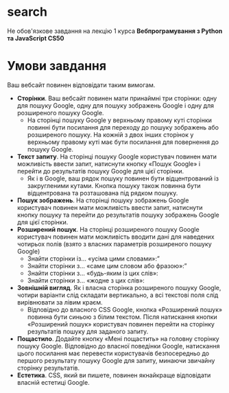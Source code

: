 # search
Не обов'язкове завдання на лекцію 1 курса **Вебпрограмування з Python та JavaScript CS50**

# Умови завдання
Ваш вебсайт повинен відповідати таким вимогам.

 - **Сторінки**. Ваш вебсайт повинен мати принаймні три сторінки: одну для пошуку Google, одну для пошуку зображень Google і одну для розширеного пошуку Google.
   - На сторінці пошуку Google у верхньому правому куті сторінки повинні бути посилання для переходу до пошуку зображень або розширеного пошуку. На кожній з двох інших сторінок у верхньому правому куті має бути посилання для повернення до пошуку Google.
- **Текст запиту**. На сторінці пошуку Google користувач повинен мати можливість ввести запит, натиснути кнопку «Пошук Google» і перейти до результатів пошуку Google для цієї сторінки.
   - Як і в Google, ваш рядок пошуку повинен бути відцентрований із закругленими кутами. Кнопка пошуку також повинна бути відцентрована та розташована під рядком пошуку.
- **Пошук зображень**. На сторінці пошуку зображень Google користувач повинен мати можливість ввести запит, натиснути кнопку пошуку та перейти до результатів пошуку зображень Google для цієї сторінки.
- **Розширений пошук**. На сторінці розширеного пошуку Google користувач повинен мати можливість вводити дані для наведених чотирьох полів (взято з власних параметрів розширеного пошуку Google)
   - Знайти сторінки із… «усіма цими словами»:”
   - Знайти сторінки з… «саме цим словом або фразою»:”
   - Знайти сторінки з… «будь-яким із цих слів»:
   - Знайти сторінки з… «жодне з цих слів»:
- **Зовнішній вигляд**. Як і власна сторінка розширеного пошуку Google, чотири варіанти слід складати вертикально, а всі текстові поля слід вирівнювати за лівим краєм.
   - Відповідно до власного CSS Google, кнопка «Розширений пошук» повинна бути синьою з білим текстом. Після натискання кнопки «Розширений пошук» користувач повинен перейти на сторінку результатів пошуку для заданого запиту.
- **Пощастило**. Додайте кнопку «Мені пощастить» на головну сторінку пошуку Google. Відповідно до власної поведінки Google, натискання цього посилання має перевести користувачів безпосередньо до першого результату пошуку Google для запиту, минаючи звичайну сторінку результатів.
- **Естетика**. CSS, який ви пишете, повинен якнайкраще відповідати власній естетиці Google.

